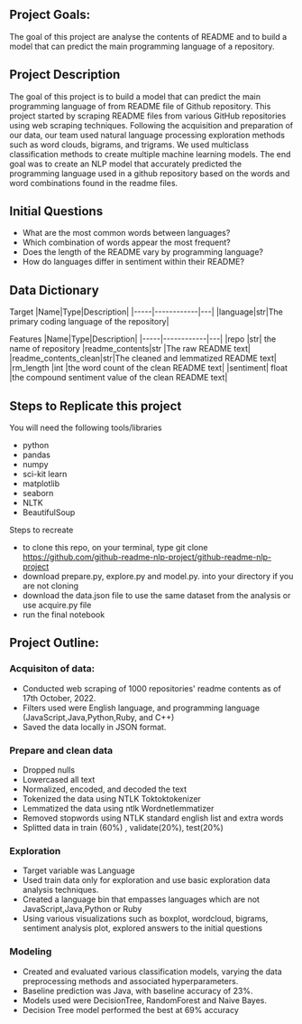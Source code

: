 ## Project Goals:
The goal of this project are analyse the contents of README and to build a model that can predict the main programming language of a repository.


## Project Description
The goal of this project is to build a model that can predict the main programming language of from README file of Github repository. This project started by scraping README files from various GitHub repositories using web scraping techniques. Following the acquisition and preparation of our data, our team used natural language processing exploration methods such as word clouds, bigrams, and trigrams. We used multiclass classification methods to create multiple machine learning models.
The end goal was to create an NLP model that accurately predicted the programming language used in a github repository based on the words and word combinations found in the readme files.

## Initial Questions
- What are the most common words between languages?
- Which combination of words appear the most frequent?
- Does the length of the README vary by programming language?
- How do languages differ in sentiment within their README?

## Data Dictionary

Target
|Name|Type|Description|
|-----|------------|---|
|language|str|The primary coding language of the repository|


Features
|Name|Type|Description|
|-----|------------|---|
|repo	|str|	the name of repository
|readme_contents|str	|The raw README text|
|readme_contents_clean|str|The cleaned and lemmatized README text|
|rm_length	|int	|the word count of the clean README text|
|sentiment|	float	|the compound sentiment value of the clean README text|


## Steps to Replicate this project
You will need the following tools/libraries
- python
- pandas
- numpy
- sci-kit learn
- matplotlib
- seaborn
- NLTK
- BeautifulSoup

Steps to recreate
- to clone this repo, on your terminal, type git clone https://github.com/github-readme-nlp-project/github-readme-nlp-project
- download prepare.py, explore.py and model.py. into your directory if you are not cloning
- download the data.json file to use the same dataset from the analysis or use acquire.py file
- run the final notebook





## Project Outline:
### Acquisiton of data:
- Conducted web scraping of 1000 repositories' readme contents as of 17th October, 2022.
- Filters used were English language, and programming language (JavaScript,Java,Python,Ruby, and C++)
- Saved the data locally in JSON format.

### Prepare and clean data
- Dropped nulls
- Lowercased all text
- Normalized, encoded, and decoded the text
- Tokenized the data using NTLK Toktoktokenizer
- Lemmatized the data using ntlk Wordnetlemmatizer
- Removed stopwords using NTLK standard english list and extra words
- Splitted data in train (60%) , validate(20%), test(20%)


### Exploration
- Target variable was Language
- Used train data only for exploration and use basic exploration data analysis techniques.
- Created a language bin that empasses languages which are not JavaScript,Java,Python or Ruby
- Using various visualizations such as boxplot, wordcloud, bigrams, sentiment analysis plot, explored answers to the initial questions

### Modeling
- Created and evaluated various classification models, varying the data preprocessing methods and associated hyperparameters.
- Baseline prediction was Java, with baseline accuracy of 23%.
- Models used were DecisionTree, RandomForest and Naive Bayes.
- Decision Tree model performed the best at 69% accuracy
